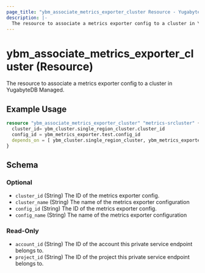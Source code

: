 ```yaml
---
page_title: "ybm_associate_metrics_exporter_cluster Resource - YugabyteDB Managed"
description: |-
  The resource to associate a metrics exporter config to a cluster in YugabyteDB Managed.
---
```


# ybm_associate_metrics_exporter_cluster (Resource)

The resource to associate a metrics exporter config to a cluster in YugabyteDB Managed.


## Example Usage

```terraform
resource "ybm_associate_metrics_exporter_cluster" "metrics-srcluster" {
  cluster_id= ybm_cluster.single_region_cluster.cluster_id
  config_id = ybm_metrics_exporter.test.config_id
  depends_on = [ ybm_cluster.single_region_cluster, ybm_metrics_exporter.test ]
}
```

<!-- schema generated by tfplugindocs -->
## Schema

### Optional

- `cluster_id` (String) The ID of the metrics exporter config.
- `cluster_name` (String) The name of the metrics exporter configuration
- `config_id` (String) The ID of the metrics exporter config.
- `config_name` (String) The name of the metrics exporter configuration

### Read-Only

- `account_id` (String) The ID of the account this private service endpoint belongs to.
- `project_id` (String) The ID of the project this private service endpoint belongs to.